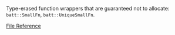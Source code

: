 Type-erased function wrappers that are guaranteed not to allocate: `batt::SmallFn`, `batt::UniqueSmallFn`.

[File Reference](reference/files/small__fn_8hpp)
<!--more-->
